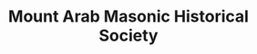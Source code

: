 ---
layout: repo
title: "Mount Arab Masonic Historical Society"
id: 22816
permalink: repos/22816/
---